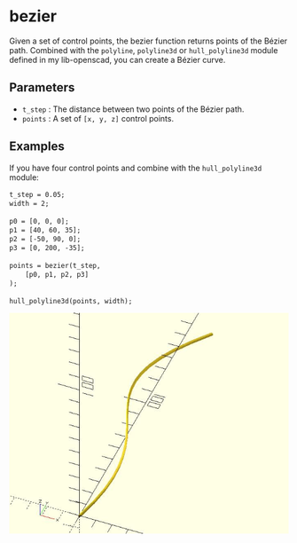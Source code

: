# bezier

Given a set of control points, the bezier function returns points of the Bézier path. Combined with the `polyline`, `polyline3d` or `hull_polyline3d` module defined in my lib-openscad, you can create a Bézier curve.

## Parameters

- `t_step` : The distance between two points of the Bézier path.
- `points` : A set of `[x, y, z]` control points.

## Examples

If you have four control points and combine with the `hull_polyline3d` module:

	t_step = 0.05;
	width = 2;
	
	p0 = [0, 0, 0];
	p1 = [40, 60, 35];
	p2 = [-50, 90, 0];
	p3 = [0, 200, -35];
	
	points = bezier(t_step, 
	    [p0, p1, p2, p3]
	);
	
	hull_polyline3d(points, width);      

![bezier](images/lib-bezier-1.JPG)
